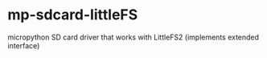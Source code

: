 # mp-sdcard-littleFS
micropython SD card driver that works with LittleFS2 (implements extended interface)
